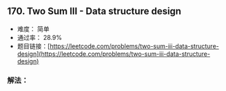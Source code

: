 ## 170. Two Sum III - Data structure design


- 难度： 简单
- 通过率： 28.9%
- 题目链接：[https://leetcode.com/problems/two-sum-iii-data-structure-design](https://leetcode.com/problems/two-sum-iii-data-structure-design)



### 解法：